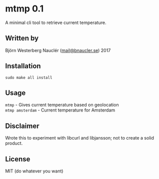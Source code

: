 # mtmp 0.1
A minimal cli tool to retrieve current temperature.

## Written by
Björn Westerberg Nauclér (mail@bnaucler.se) 2017

## Installation
`sudo make all install`

## Usage
`mtmp` - Gives current temperature based on geolocation  
`mtmp amsterdam` - Current temperature for Amsterdam

## Disclaimer
Wrote this to experiment with libcurl and libjansson; not to create a solid product.

## License
MIT (do whatever you want)
